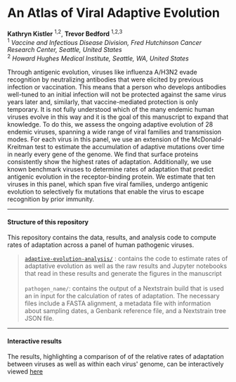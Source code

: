 # An Atlas of Viral Adaptive Evolution

**Kathryn Kistler** <sup>1,2</sup>, **Trevor Bedford** <sup>1,2,3</sup> <br />
<sup>1</sup> *Vaccine and Infectious Disease Division, Fred Hutchinson Cancer Research Center, Seattle, United States*<br />
<sup>2</sup> *Howard Hughes Medical Institute, Seattle, WA, United States*

Through antigenic evolution, viruses like influenza A/H3N2 evade recognition by neutralizing antibodies that were elicited by previous infection or vaccination. This means that a person who develops antibodies well-tuned to an initial infection will not be protected against the same virus years later and, similarly, that vaccine-mediated protection is only temporary. It is not fully understood which of the many endemic human viruses evolve in this way and it is the goal of this manuscript to expand that knowledge. To do this, we assess the ongoing adaptive evolution of 28 endemic viruses, spanning a wide range of viral families and transmission modes. For each virus in this panel, we use an extension of the McDonald-Kreitman test to estimate the accumulation of adaptive mutations over time in nearly every gene of the genome. We find that surface proteins consistently show the highest rates of adaptation. Additionally, we use known benchmark viruses to determine rates of adaptation that predict antigenic evolution in the receptor-binding protein. We estimate that ten viruses in this panel, which span five viral families, undergo antigenic evolution to selectively fix mutations that enable the virus to escape recognition by prior immunity.

---
#### Structure of this repository

This repository contains the data, results, and analysis code to compute rates of adaptation across a panel of human pathogenic viruses. 
>[`adaptive-evolution-analysis/`](https://github.com/blab/adaptive-evolution/tree/master/adaptive-evolution-analysis) : contains the code to estimate rates of adaptative evolution as well as the raw results and Jupyter notebooks that read in these results and generate the figures in the manuscript<br /><br />
>`pathogen_name/`: contains the output of a Nextstrain build that is used an in input for the calculation of rates of adaptation. The necessary files include a FASTA alignment, a metadata file with information about sampling dates, a Genbank reference file, and a Nextstrain tree JSON file.

---
#### Interactive results

The results, highlighting a comparison of of the relative rates of adaptation between viruses as well as within each virus' genome, can be interactively viewed [here](https://blab.github.io/atlas-of-viral-adaptation/)
